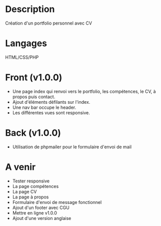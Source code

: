 # Description
Création d'un portfolio personnel avec CV 
# Langages
HTML/CSS/PHP
# Front (v1.0.0)
- Une page index qui renvoi vers le portfolio, les compétences, le CV, à propos puis contact.
- Ajout d'éléments défilants sur l'index.
- Une nav bar occupe le header.
- Les différentes vues sont responsive.
# Back (v1.0.0)
- Utilisation de phpmailer pour le formulaire d'envoi de mail
# A venir
- Tester responsive
- La page compétences
- La page CV
- La page à propos
- Formulaire d'envoi de message fonctionnel
- Ajout d'un footer avec CGU
- Mettre en ligne v1.0.0
- Ajout d'une version anglaise

